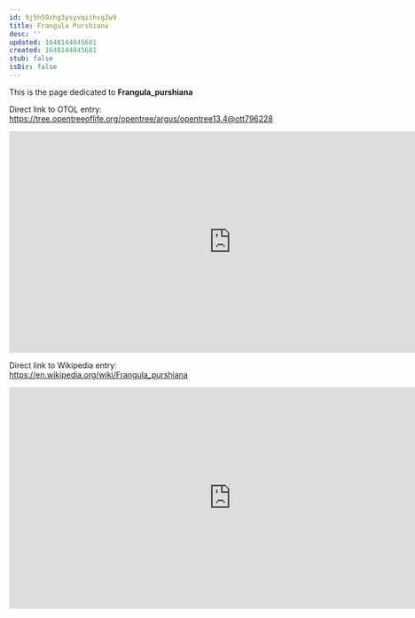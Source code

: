 ```yaml
---
id: 9j5h59zhg3ysyvqiihsg2w9
title: Frangula Purshiana
desc: ''
updated: 1648144045681
created: 1648144045681
stub: false
isDir: false
---
```

This is the page dedicated to **Frangula_purshiana**


Direct link to OTOL entry: https://tree.opentreeoflife.org/opentree/argus/opentree13.4@ott796228



<html>
    <body>
    <iframe src="https://tree.opentreeoflife.org/opentree/argus/opentree13.4@ott796228"
    width="800" height="400" frameborder="0" allowfullscreen> </iframe>
    </body>
</html>
    


Direct link to Wikipedia entry: https://en.wikipedia.org/wiki/Frangula_purshiana



<html>
    <body>
    <iframe src="https://en.wikipedia.org/wiki/Frangula_purshiana"
    width="800" height="400" frameborder="0" allowfullscreen> </iframe>
    </body>
</html>
    
